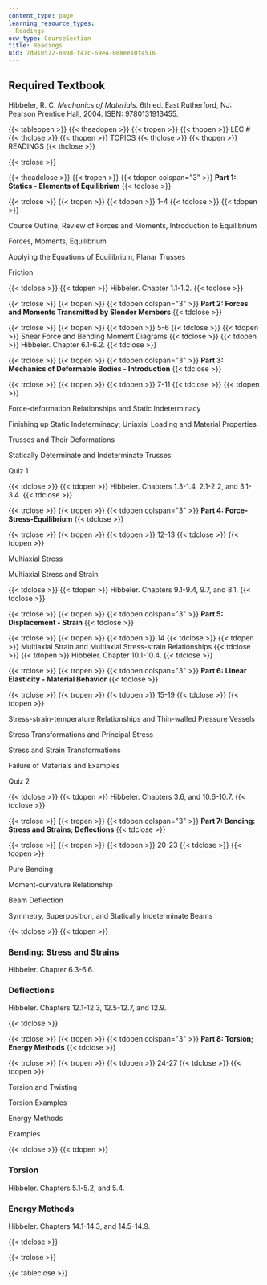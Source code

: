 ```yaml
---
content_type: page
learning_resource_types:
- Readings
ocw_type: CourseSection
title: Readings
uid: 7d910572-889d-f47c-69e4-088ee10f4516
---
```


Required Textbook
-----------------

Hibbeler, R. C. _Mechanics of Materials_. 6th ed. East Rutherford, NJ: Pearson Prentice Hall, 2004. ISBN: 9780131913455.

  

{{< tableopen >}}
{{< theadopen >}}
{{< tropen >}}
{{< thopen >}}
LEC #
{{< thclose >}}
{{< thopen >}}
TOPICS
{{< thclose >}}
{{< thopen >}}
READINGS
{{< thclose >}}

{{< trclose >}}

{{< theadclose >}}
{{< tropen >}}
{{< tdopen colspan="3" >}}
**Part 1: Statics - Elements of Equilibrium**
{{< tdclose >}}

{{< trclose >}}
{{< tropen >}}
{{< tdopen >}}
1-4
{{< tdclose >}}
{{< tdopen >}}


Course Outline, Review of Forces and Moments, Introduction to Equilibrium

Forces, Moments, Equilibrium

Applying the Equations of Equilibrium, Planar Trusses

Friction


{{< tdclose >}}
{{< tdopen >}}
Hibbeler. Chapter 1.1-1.2.
{{< tdclose >}}

{{< trclose >}}
{{< tropen >}}
{{< tdopen colspan="3" >}}
**Part 2: Forces and Moments Transmitted by Slender Members**
{{< tdclose >}}

{{< trclose >}}
{{< tropen >}}
{{< tdopen >}}
5-6
{{< tdclose >}}
{{< tdopen >}}
Shear Force and Bending Moment Diagrams
{{< tdclose >}}
{{< tdopen >}}
Hibbeler. Chapter 6.1-6.2.
{{< tdclose >}}

{{< trclose >}}
{{< tropen >}}
{{< tdopen colspan="3" >}}
**Part 3: Mechanics of Deformable Bodies - Introduction**
{{< tdclose >}}

{{< trclose >}}
{{< tropen >}}
{{< tdopen >}}
7-11
{{< tdclose >}}
{{< tdopen >}}


Force-deformation Relationships and Static Indeterminacy

Finishing up Static Indeterminacy; Uniaxial Loading and Material Properties

Trusses and Their Deformations

Statically Determinate and Indeterminate Trusses

Quiz 1


{{< tdclose >}}
{{< tdopen >}}
Hibbeler. Chapters 1.3-1.4, 2.1-2.2, and 3.1-3.4.
{{< tdclose >}}

{{< trclose >}}
{{< tropen >}}
{{< tdopen colspan="3" >}}
**Part 4: Force-Stress-Equilibrium**
{{< tdclose >}}

{{< trclose >}}
{{< tropen >}}
{{< tdopen >}}
12-13
{{< tdclose >}}
{{< tdopen >}}


Multiaxial Stress

Multiaxial Stress and Strain


{{< tdclose >}}
{{< tdopen >}}
Hibbeler. Chapters 9.1-9.4, 9.7, and 8.1.
{{< tdclose >}}

{{< trclose >}}
{{< tropen >}}
{{< tdopen colspan="3" >}}
**Part 5: Displacement - Strain**
{{< tdclose >}}

{{< trclose >}}
{{< tropen >}}
{{< tdopen >}}
14
{{< tdclose >}}
{{< tdopen >}}
Multiaxial Strain and Multiaxial Stress-strain Relationships
{{< tdclose >}}
{{< tdopen >}}
Hibbeler. Chapter 10.1-10.4.
{{< tdclose >}}

{{< trclose >}}
{{< tropen >}}
{{< tdopen colspan="3" >}}
**Part 6: Linear Elasticity - Material Behavior**
{{< tdclose >}}

{{< trclose >}}
{{< tropen >}}
{{< tdopen >}}
15-19
{{< tdclose >}}
{{< tdopen >}}


Stress-strain-temperature Relationships and Thin-walled Pressure Vessels

Stress Transformations and Principal Stress

Stress and Strain Transformations

Failure of Materials and Examples

Quiz 2


{{< tdclose >}}
{{< tdopen >}}
Hibbeler. Chapters 3.6, and 10.6-10.7.
{{< tdclose >}}

{{< trclose >}}
{{< tropen >}}
{{< tdopen colspan="3" >}}
**Part 7: Bending: Stress and Strains; Deflections**
{{< tdclose >}}

{{< trclose >}}
{{< tropen >}}
{{< tdopen >}}
20-23
{{< tdclose >}}
{{< tdopen >}}


Pure Bending

Moment-curvature Relationship

Beam Deflection

Symmetry, Superposition, and Statically Indeterminate Beams


{{< tdclose >}}
{{< tdopen >}}


### Bending: Stress and Strains

Hibbeler. Chapter 6.3-6.6.

### Deflections

Hibbeler. Chapters 12.1-12.3, 12.5-12.7, and 12.9.


{{< tdclose >}}

{{< trclose >}}
{{< tropen >}}
{{< tdopen colspan="3" >}}
**Part 8: Torsion; Energy Methods**
{{< tdclose >}}

{{< trclose >}}
{{< tropen >}}
{{< tdopen >}}
24-27
{{< tdclose >}}
{{< tdopen >}}


Torsion and Twisting

Torsion Examples

Energy Methods

Examples


{{< tdclose >}}
{{< tdopen >}}


### Torsion

Hibbeler. Chapters 5.1-5.2, and 5.4.

### Energy Methods

Hibbeler. Chapters 14.1-14.3, and 14.5-14.9.


{{< tdclose >}}

{{< trclose >}}

{{< tableclose >}}